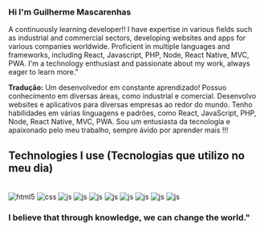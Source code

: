 ### Hi I'm Guilherme Mascarenhas

A continuously learning developer!! I have expertise in various fields such as industrial and commercial sectors, developing websites and apps for various companies worldwide. Proficient in multiple languages and frameworks, including React, Javascript, PHP, Node, React Native, MVC, PWA. I'm a technology enthusiast and passionate about my work, always eager to learn more."

**Tradução:** Um desenvolvedor em constante aprendizado! Possuo conhecimento em diversas áreas, como industrial e comercial. Desenvolvo websites e aplicativos para diversas empresas ao redor do mundo. Tenho habilidades em várias linguagens e padrões, como React, JavaScript, PHP, Node, React Native, MVC, PWA. Sou um entusiasta da tecnologia e apaixonado pelo meu trabalho, sempre ávido por aprender mais !!!

## Technologies I use (Tecnologias que utilizo no meu dia)

<div style="display: inline_block"><br/>
  <img align='center' alt='html5' src='https://img.shields.io/badge/HTML5-E34F26?style=for-the-badge&logo=html5&logoColor=white'/>
  <img align='center' alt='css' src='https://img.shields.io/badge/CSS3-1572B6?style=for-the-badge&logo=css3&logoColor=white'/>
  <img align='center' alt='js' src='https://img.shields.io/badge/JavaScript-F7DF1E?style=for-the-badge&logo=javascript&logoColor=black'/>
  <img align='center' alt='js' src='https://img.shields.io/badge/Node.js-43853D?style=for-the-badge&logo=node.js&logoColor=white'/>
  <img align='center' alt='js' src='https://img.shields.io/badge/PHP-777BB4?style=for-the-badge&logo=php&logoColor=white'/>
  <img align='center' alt='js' src='https://img.shields.io/badge/React-20232A?style=for-the-badge&logo=react&logoColor=61DAFB'/>
  <img align='center' alt='js' src='https://img.shields.io/badge/React_Native-20232A?style=for-the-badge&logo=react&logoColor=61DAFB'/>
  <img align='center' alt='js' src='https://img.shields.io/badge/TypeScript-007ACC?style=for-the-badge&logo=typescript&logoColor=white'/>
  <img align='center' alt='js' src='https://img.shields.io/badge/Python-14354C?style=for-the-badge&logo=python&logoColor=white'/>
  <img align='center' alt='js' src='https://img.shields.io/badge/MySQL-00000F?style=for-the-badge&logo=mysql&logoColor=white'/>
</div>

### I believe that through knowledge, we can change the world."
